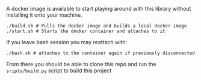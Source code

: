 A docker image is available to start playing around with this library without installing it onto your machine. 


```
./build.sh # Pulls the docker image and builds a local docker image
./start.sh # Starts the docker container and attaches to it
```

If you leave bash session you may reattach with:

```
./bash.sh # attaches to the container again if previously disconnected
```

From there you should be able to clone this repo and run the `sripts/build.py` script to build this project
